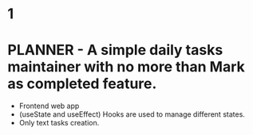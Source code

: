 # 1
# PLANNER - A simple daily tasks maintainer with no more than Mark as completed feature.

- Frontend web app
- (useState and useEffect) Hooks are used to manage different states.
- Only text tasks creation. 